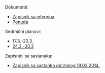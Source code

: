 Dokumenti:
* [Zapisnik sa intervjua](https://github.com/farisca/SI2013Tim1/wiki/Zapisnik-sa-intervjua)
* [Ponuda](https://github.com/farisca/SI2013Tim1/blob/master/Dokumentacija/Ponuda.pdf)

Sedmični planovi:
* 17.3.-23.3.
* [24.3.-30.3](https://github.com/farisca/SI2013Tim1/wiki/Sedmi%C4%8Dni-plan-za-sedmicu-24.3.---30.3.)

Zapisnici sa sastanaka:
* [Zapisnik sa sastanka održanog 19.03.2014.](https://github.com/farisca/SI2013Tim1/wiki/Zapisnik-sa-sastanka-odr%C5%BEanog-19.03.2014.)